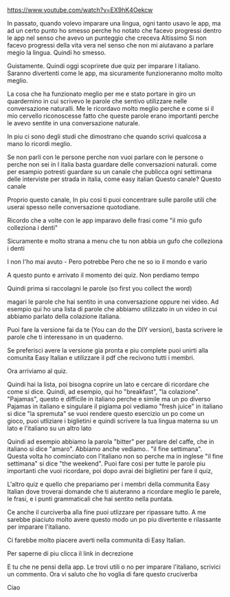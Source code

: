 https://www.youtube.com/watch?v=EX9hK4Oekcw

In passato, quando volevo imparare una lingua, ogni tanto usavo le app, 
ma ad un certo punto ho smesso perche ho notato che facevo progressi dentro le app nel senso che avevo un punteggio 
che creceva Altissimo Si non facevo progressi della vita vera
nel senso che non mi aiutavano a parlare megio la lingua. 
Quindi ho smesso.

Guistamente. Quindi oggi scoprirete due quiz per imparare 
l italiano. Saranno divertenti come le app, ma sicuramente
funzioneranno molto molto meglio.

La cosa che ha funzionato meglio per me e stato portare in giro
un quardernino in cui scrivevo le parole che sentivo utilizzare
nelle conversazione naturalli. Me le ricordavo molto meglio 
perche e come si il mio cervello riconoscesse fatto che queste
parole erano importanti perche le avevo sentite in una conversazione 
naturale.

In piu ci sono degli studi che dimostrano che quando scrivi qualcosa a mano lo ricordi meglio.

Se non parli con le persone perche non vuoi parlare con le persone o perche non sei in
 l italia basta guardare delle conversazioni naturali. come per esampio potresti 
 guardare su un canale che publicca ogni settimana delle interviste per strada in italia, come easy italian Questo canale? Questo canale

Proprio questo canale, In piu cosi ti puoi concentrare sulle parolle utili 
che userai spesso nelle conversazione quotodiane. 

Ricordo che a volte con le app imparavo delle frasi come 
"il mio gufo colleziona i denti"

Sicuramente e molto strana a menu che tu non abbia un gufo che colleziona i denti

I non l'ho mai avuto - Pero potrebbe 
Pero che ne so io il mondo e vario

A questo punto e arrivato il momento dei quiz. Non perdiamo tempo 

Quindi prima si raccolagni le parole (so first you collect the word)

magari le parole che hai sentito in una conversazione oppure nei video. 
Ad esempio qui ho una lista di parole che abbiamo utilizzato in un video 
in cui abbiamo parlato della colazione italiana.

Puoi fare la versione fai da te (You can do the DIY version), basta scrivere le parole che ti interessano in un quaderno. 

Se preferisci avere la versione gia pronta e piu complete puoi unirti alla comunita Easy Italian e utilizzare il pdf che recivono tutti i membri.

Ora arriviamo al quiz.

Quindi hai la lista, poi bisogna coprire un lato e cercare di ricordare che
come si dice. Quindi, ad esempio, qui ho "breakfast", "la colazione".
"Pajamas", questo e difficile in italiano perche e simile ma un po diverso
Pajamas in italiano e singulare il pigiama
poi vediamo "fresh juice" in italiano si dice "la spremuta"
se vuoi rendere questo esercizio un po come un gioco, puoi utliziare i 
biglietini e quindi scrivere la tua lingua materna su un lato e l'italiano 
su un altro lato

Quindi ad esempio abbiamo la parola "bitter" per parlare del caffe, che in italiano si dice "amaro". Abbiamo anche vediamo.. 
"il fine settimana". Questa volta ho cominciato con l'italiano non so perche ma in inglese "il fine settimana" si dice 
"the weekend". Puoi fare cosi per tutte le parole piu importanti che vuoi ricordare, poi dopo avrai dei biglietini per fare il quiz,

L'altro quiz e quello che prepariamo per i membri della communita Easy Italian dove troverai domande che ti aiuteranno a 
ricordare meglio le parele, le frasi, e i punti grammaticali che hai sentito nella puntata. 

Ce anche il curciverba alla fine puoi utlizzare per ripassare tutto. A me sarebbe piaciuto molto avere questo modo un 
po piu divertente e rilassante per imparare l'italiano.

Ci farebbe molto piacere averti nella communita di Easy Italian.

Per saperne di piu clicca il link in decrezione

E tu che ne pensi della app. Le trovi utili o no per imparare l'italiano, scrivici un commento. 
Ora vi saluto che ho voglia di fare questo cruciverba

Ciao

